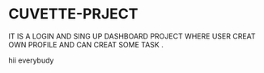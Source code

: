 # CUVETTE-PRJECT
IT IS A LOGIN AND SING UP DASHBOARD PROJECT WHERE USER CREAT OWN PROFILE AND CAN CREAT SOME TASK .

hii everybudy
